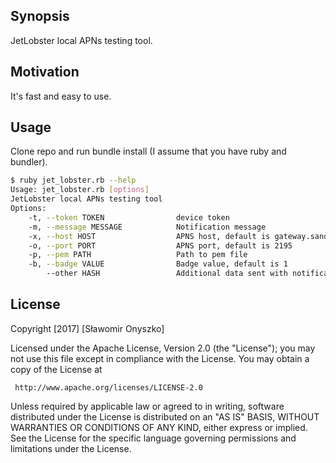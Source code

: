 ## Synopsis

JetLobster local APNs testing tool.

## Motivation

It's fast and easy to use.

## Usage

Clone repo and run bundle install (I assume that you have ruby and bundler).

```bash
$ ruby jet_lobster.rb --help
Usage: jet_lobster.rb [options]
JetLobster local APNs testing tool
Options:
    -t, --token TOKEN                device token
    -m, --message MESSAGE            Notification message
    -x, --host HOST                  APNS host, default is gateway.sandbox.push.apple.com
    -o, --port PORT                  APNS port, default is 2195
    -p, --pem PATH                   Path to pem file
    -b, --badge VALUE                Badge value, default is 1
        --other HASH                 Additional data sent with notification, deafult is a empty Hash
```

## License

   Copyright [2017] [Sławomir Onyszko]

   Licensed under the Apache License, Version 2.0 (the "License");
   you may not use this file except in compliance with the License.
   You may obtain a copy of the License at

     http://www.apache.org/licenses/LICENSE-2.0

   Unless required by applicable law or agreed to in writing, software
   distributed under the License is distributed on an "AS IS" BASIS,
   WITHOUT WARRANTIES OR CONDITIONS OF ANY KIND, either express or implied.
   See the License for the specific language governing permissions and
   limitations under the License.